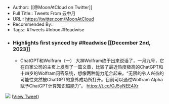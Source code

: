 - Author:: [[@MoonAtCloud on Twitter]]
- Full Title:: Tweets From 云中月
- URL:: https://twitter.com/MoonAtCloud
- Recommended By::
- Tags:: #Tweets #Inbox #Readwise
- ### Highlights first synced by #Readwise [[December 2nd, 2023]]
    - ChatGPT和Wolfram（一）
大神Wolfram终于出来说话了，一月九号，它在自家公司的主页上发表了一篇文章，比较了最近热度极高的ChatGPT和十四岁的Wolfram问答系统，想像两种能力组合起来。“无限的令人兴奋的可能性突然被ChatGPT的意外成功所打开。目前可以通过Wolfram Alpha赋予ChatGPT计算知识超能力”。 https://t.co/OJ5yNEE4Xr

![](https://pbs.twimg.com/media/FmdZzmPagAIbsuj.jpg) ([View Tweet](https://twitter.com/MoonAtCloud/status/1614357742260719616))
